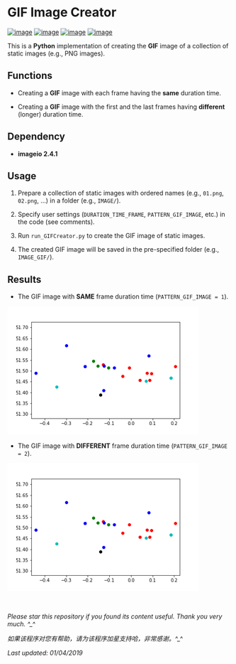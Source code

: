 # GIF Image Creator

[![image](https://img.shields.io/badge/license-MIT-green.svg)](https://github.com/HeZhang1994/gif-creator/blob/master/LICENSE)
[![image](https://img.shields.io/badge/python-3.7-blue.svg)]()
[![image](https://img.shields.io/badge/status-stable-brightgreen.svg)]()
[![image](https://img.shields.io/badge/build-passing-brightgreen.svg)]()

This is a **Python** implementation of creating the **GIF** image of a collection of static images (e.g., PNG images).

## Functions

- Creating a **GIF** image with each frame having the **same** duration time.

- Creating a **GIF** image with the first and the last frames having **different** (longer) duration time.

## Dependency

* __imageio 2.4.1__

## Usage

1. Prepare a collection of static images with ordered names (e.g., `01.png`, `02.png`, ...) in a folder (e.g., `IMAGE/`).

2. Specify user settings (`DURATION_TIME_FRAME`, `PATTERN_GIF_IMAGE`, etc.) in the code (see comments).

2. Run `run_GIFCreator.py` to create the GIF image of static images.

3. The created GIF image will be saved in the pre-specified folder (e.g., `IMAGE_GIF/`).

## Results

- The GIF image with **SAME** frame duration time (`PATTERN_GIF_IMAGE = 1`).

![Equivariance](https://github.com/HeZhang1994/gif-creator/blob/master/IMAGE_GIF/imgGIF_SAME.gif)

- The GIF image with **DIFFERENT** frame duration time (`PATTERN_GIF_IMAGE = 2`).

![Equivariance](https://github.com/HeZhang1994/gif-creator/blob/master/IMAGE_GIF/imgGIF_DIFF.gif)

<br>

<i>Please star this repository if you found its content useful. Thank you very much. ^_^</i>

<i>如果该程序对您有帮助，请为该程序加星支持哈，非常感谢。^_^</i>

<i>Last updated: 01/04/2019</i>
